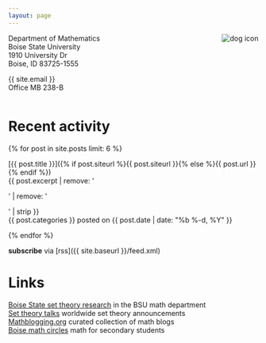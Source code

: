 ```yaml
---
layout: page
---
```


<img style="float:right;margin-left:10px" src="{{ site.baseurl }}/assets/dogsquaresmall.png" alt="dog icon" />

Department of Mathematics  
Boise State University  
1910 University Dr  
Boise, ID 83725-1555  

{{ site.email }}  
Office MB 238-B


<div style="clear:both"></div>

# Recent activity

{% for post in site.posts limit: 6 %}

[{{ post.title }}]({% if post.siteurl %}{{ post.siteurl }}{% else %}{{ post.url }}{% endif %})  
{{ post.excerpt | remove: '<p>' | remove: '</p>' | strip }}  
<span class="post-meta"><span class="category_name">{{ post.categories }}</span> posted on {{ post.date | date: "%b %-d, %Y" }}</span>

{% endfor %}

**subscribe** via [rss]({{ site.baseurl }}/feed.xml)

# Links

[Boise State set theory research](https://www.boisestate.edu/math/research/settheory/) in the BSU math department  
[Set theory talks](http://settheory.mathtalks.org/) worldwide set theory announcements  
[Mathblogging.org](https://mathblogging.org/) curated collection of math blogs  
[Boise math circles](http://www.boisestate.edu/math/circles/) math for secondary students
